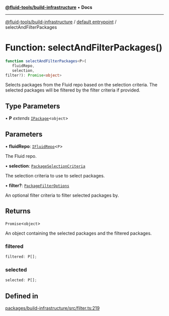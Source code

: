 [**@fluid-tools/build-infrastructure**](../../README.md) • **Docs**

***

[@fluid-tools/build-infrastructure](../../README.md) / [default entrypoint](../README.md) / selectAndFilterPackages

# Function: selectAndFilterPackages()

```ts
function selectAndFilterPackages<P>(
   fluidRepo, 
   selection, 
filter?): Promise<object>
```

Selects packages from the Fluid repo based on the selection criteria. The selected packages will be filtered by the
filter criteria if provided.

## Type Parameters

• **P** *extends* [`IPackage`](../interfaces/IPackage.md)\<`object`\>

## Parameters

• **fluidRepo**: [`IFluidRepo`](../interfaces/IFluidRepo.md)\<`P`\>

The Fluid repo.

• **selection**: [`PackageSelectionCriteria`](../interfaces/PackageSelectionCriteria.md)

The selection criteria to use to select packages.

• **filter?**: [`PackageFilterOptions`](../interfaces/PackageFilterOptions.md)

An optional filter criteria to filter selected packages by.

## Returns

`Promise`\<`object`\>

An object containing the selected packages and the filtered packages.

### filtered

```ts
filtered: P[];
```

### selected

```ts
selected: P[];
```

## Defined in

[packages/build-infrastructure/src/filter.ts:219](https://github.com/microsoft/FluidFramework/blob/main/build-tools/packages/build-infrastructure/src/filter.ts#L219)
